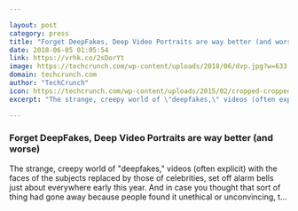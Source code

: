 ```yaml
---

layout: post
category: press
title: "Forget DeepFakes, Deep Video Portraits are way better (and worse)"
date: 2018-06-05 01:05:54
link: https://vrhk.co/2sDorYt
image: https://techcrunch.com/wp-content/uploads/2018/06/dvp.jpg?w=633
domain: techcrunch.com
author: "TechCrunch"
icon: https://techcrunch.com/wp-content/uploads/2015/02/cropped-cropped-favicon-gradient.png?w=180
excerpt: "The strange, creepy world of \"deepfakes,\" videos (often explicit) with the faces of the subjects replaced by those of celebrities, set off alarm bells just about everywhere early this year. And in case you thought that sort of thing had gone away because people found it unethical or unconvincing, t…"

---
```


### Forget DeepFakes, Deep Video Portraits are way better (and worse)

The strange, creepy world of "deepfakes," videos (often explicit) with the faces of the subjects replaced by those of celebrities, set off alarm bells just about everywhere early this year. And in case you thought that sort of thing had gone away because people found it unethical or unconvincing, t…